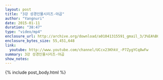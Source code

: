 ```yaml
---
layout: post
title: "3강 성경인물시리즈-야곱"
author: "Yangnuri"
date: 2015-01-11
duration: "38:47"
type: "video/mp4"
enclosure_url: http://archive.org/download/a01041315591_gmail_3/3%EA%B0%95%20%EC%84%B1%EA%B2%BD%EC%9D%B8%EB%AC%BC%EC%8B%9C%EB%A6%AC%EC%A6%88%20-%20%EC%95%BC%EA%B3%B1.mp4
enclosure_bytes_size: 55,451,648 
link:
  youtube: http://www.youtube.com/channel/UCcx23KhkV_-P7ZygYCq8wFw
summary: 3강 성경인물시리즈-야곱
show_notes:
---
```


{% include post_body.html %}
